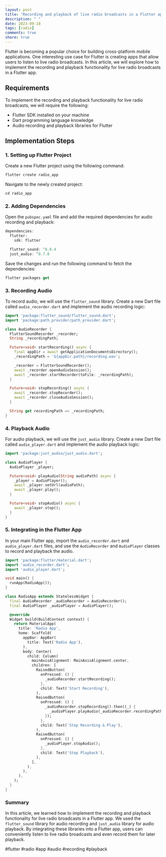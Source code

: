 ```yaml
---
layout: post
title: "Recording and playback of live radio broadcasts in a Flutter app"
description: " "
date: 2023-09-18
tags: [radio]
comments: true
share: true
---
```


Flutter is becoming a popular choice for building cross-platform mobile applications. One interesting use case for Flutter is creating apps that allow users to listen to live radio broadcasts. In this article, we will explore how to implement the recording and playback functionality for live radio broadcasts in a Flutter app.

## Requirements

To implement the recording and playback functionality for live radio broadcasts, we will require the following:

- Flutter SDK installed on your machine
- Dart programming language knowledge
- Audio recording and playback libraries for Flutter

## Implementation Steps

### 1. Setting up Flutter Project

Create a new Flutter project using the following command:

```dart
flutter create radio_app
```

Navigate to the newly created project:

```dart
cd radio_app
```

### 2. Adding Dependencies

Open the `pubspec.yaml` file and add the required dependencies for audio recording and playback:

```dart
dependencies:
  flutter:
    sdk: flutter

  flutter_sound: ^8.0.4
  just_audio: ^0.7.0
```

Save the changes and run the following command to fetch the dependencies:

```dart
flutter packages get
```

### 3. Recording Audio

To record audio, we will use the `flutter_sound` library. Create a new Dart file called `audio_recorder.dart` and implement the audio recording logic:

```dart
import 'package:flutter_sound/flutter_sound.dart';
import 'package:path_provider/path_provider.dart';

class AudioRecorder {
  FlutterSoundRecorder _recorder;
  String _recordingPath;

  Future<void> startRecording() async {
    final appDir = await getApplicationDocumentsDirectory();
    _recordingPath = '${appDir.path}/recording.wav';

    _recorder = FlutterSoundRecorder();
    await _recorder.openAudioSession();
    await _recorder.startRecorder(toFile: _recordingPath);
  }

  Future<void> stopRecording() async {
    await _recorder.stopRecorder();
    await _recorder.closeAudioSession();
  }

  String get recordingPath => _recordingPath;
}
```

### 4. Playback Audio

For audio playback, we will use the `just_audio` library. Create a new Dart file called `audio_player.dart` and implement the audio playback logic:

```dart
import 'package:just_audio/just_audio.dart';

class AudioPlayer {
  AudioPlayer _player;

  Future<void> playAudio(String audioPath) async {
    _player = AudioPlayer();
    await _player.setUrl(audioPath);
    await _player.play();
  }

  Future<void> stopAudio() async {
    await _player.stop();
  }
}
```

### 5. Integrating in the Flutter App

In your main Flutter app, import the `audio_recorder.dart` and `audio_player.dart` files, and use the `AudioRecorder` and `AudioPlayer` classes to record and playback the audio.

```dart
import 'package:flutter/material.dart';
import 'audio_recorder.dart';
import 'audio_player.dart';

void main() {
  runApp(RadioApp());
}

class RadioApp extends StatelessWidget {
  final AudioRecorder _audioRecorder = AudioRecorder();
  final AudioPlayer _audioPlayer = AudioPlayer();

  @override
  Widget build(BuildContext context) {
    return MaterialApp(
      title: 'Radio App',
      home: Scaffold(
        appBar: AppBar(
          title: Text('Radio App'),
        ),
        body: Center(
          child: Column(
            mainAxisAlignment: MainAxisAlignment.center,
            children: [
              RaisedButton(
                onPressed: () {
                  _audioRecorder.startRecording();
                },
                child: Text('Start Recording'),
              ),
              RaisedButton(
                onPressed: () {
                  _audioRecorder.stopRecording().then((_) {
                    _audioPlayer.playAudio(_audioRecorder.recordingPath);
                  });
                },
                child: Text('Stop Recording & Play'),
              ),
              RaisedButton(
                onPressed: () {
                  _audioPlayer.stopAudio();
                },
                child: Text('Stop Playback'),
              ),
            ],
          ),
        ),
      ),
    );
  }
}
```

### Summary

In this article, we learned how to implement the recording and playback functionality for live radio broadcasts in a Flutter app. We used the `flutter_sound` library for audio recording and `just_audio` library for audio playback. By integrating these libraries into a Flutter app, users can conveniently listen to live radio broadcasts and even record them for later playback.

#flutter #radio #app #audio #recording #playback